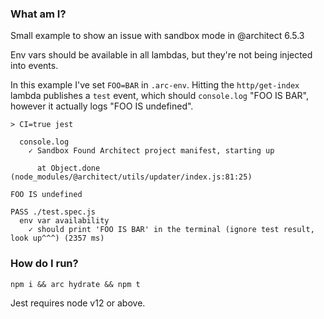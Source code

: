 ### What am I?

Small example to show an issue with sandbox mode in @architect 6.5.3

Env vars should be available in all lambdas, but they're not being injected into events.

In this example I've set `FOO=BAR` in `.arc-env`. Hitting the `http/get-index` lambda publishes a `test` event, which should `console.log` "FOO IS BAR", however it actually logs "FOO IS undefined".

```
> CI=true jest

  console.log
    ✓ Sandbox Found Architect project manifest, starting up

      at Object.done (node_modules/@architect/utils/updater/index.js:81:25)

FOO IS undefined

PASS ./test.spec.js
  env var availability
    ✓ should print 'FOO IS BAR' in the terminal (ignore test result, look up^^^) (2357 ms)
```

### How do I run?

`npm i && arc hydrate && npm t`

Jest requires node v12 or above.
